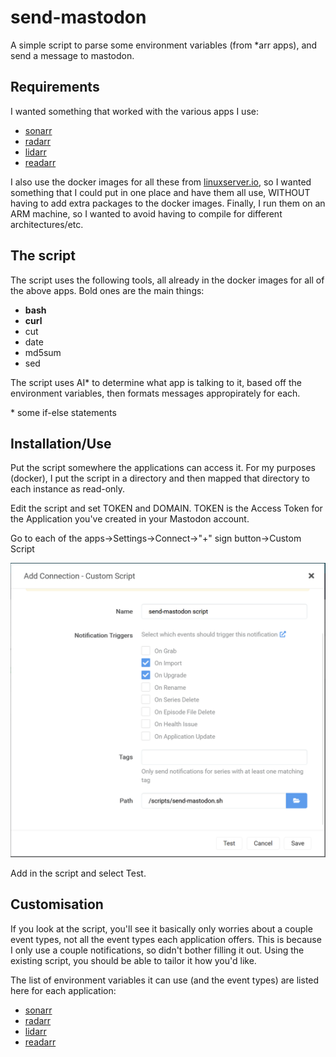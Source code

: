 # send-mastodon
A simple script to parse some environment variables (from *arr apps), and send a message to mastodon.

## Requirements
I wanted something that worked with the various apps I use:
- [sonarr](https://sonarr.tv/)
- [radarr](https://radarr.video/)
- [lidarr](https://lidarr.audio/)
- [readarr](https://readarr.com)

I also use the docker images for all these from [linuxserver.io](https://www.linuxserver.io/), so I wanted something that I could put in one place and have them all use, WITHOUT having to add extra packages to the docker images. Finally, I run them on an ARM machine, so I wanted to avoid having to compile for different architectures/etc.

## The script
The script uses the following tools, all already in the docker images for all of the above apps. Bold ones are the main things:
- **bash**
- **curl**
- cut
- date
- md5sum
- sed

The script uses AI* to determine what app is talking to it, based off the environment variables, then formats messages appropirately for each.

\* some if-else statements

## Installation/Use
Put the script somewhere the applications can access it. For my purposes (docker), I put the script in a directory and then mapped that directory to each instance as read-only.

Edit the script and set TOKEN and DOMAIN. TOKEN is the Access Token for the Application you've created in your Mastodon account.

Go to each of the apps->Settings->Connect->"+" sign button->Custom Script

![Screenshot of settings in sonarr](assets/images/sonarr-custom-script.png "Screenshot of settings in sonarr")

Add in the script and select Test.

## Customisation
If you look at the script, you'll see it basically only worries about a couple event types, not all the event types each application offers. This is because I only use a couple notifications, so didn't bother filling it out. Using the existing script, you should be able to tailor it how you'd like.

The list of environment variables it can use (and the event types) are listed here for each application:
- [sonarr](https://wiki.servarr.com/sonarr/custom-scripts)
- [radarr](https://wiki.servarr.com/radarr/custom-scripts)
- [lidarr](https://wiki.servarr.com/lidarr/custom-scripts)
- [readarr](https://wiki.servarr.com/readarr/custom-scripts)